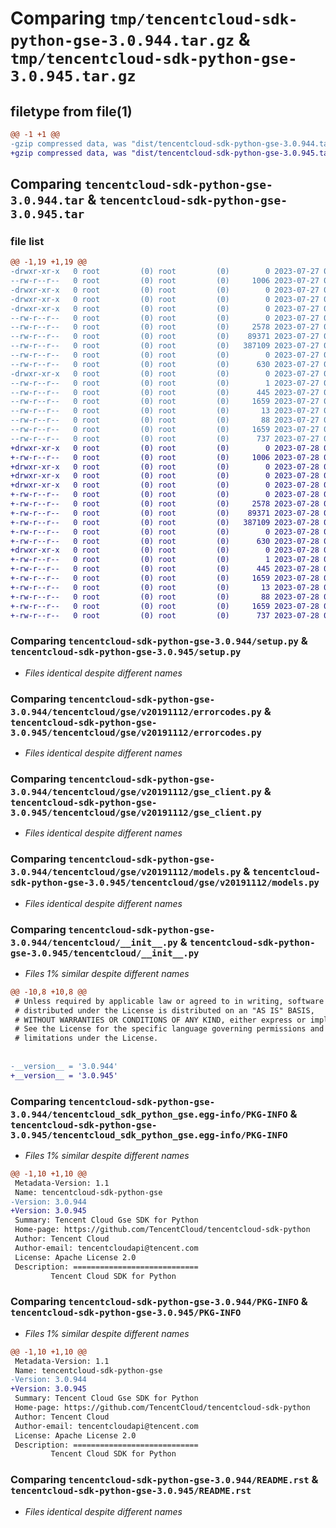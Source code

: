 # Comparing `tmp/tencentcloud-sdk-python-gse-3.0.944.tar.gz` & `tmp/tencentcloud-sdk-python-gse-3.0.945.tar.gz`

## filetype from file(1)

```diff
@@ -1 +1 @@
-gzip compressed data, was "dist/tencentcloud-sdk-python-gse-3.0.944.tar", last modified: Thu Jul 27 02:16:35 2023, max compression
+gzip compressed data, was "dist/tencentcloud-sdk-python-gse-3.0.945.tar", last modified: Fri Jul 28 00:29:06 2023, max compression
```

## Comparing `tencentcloud-sdk-python-gse-3.0.944.tar` & `tencentcloud-sdk-python-gse-3.0.945.tar`

### file list

```diff
@@ -1,19 +1,19 @@
-drwxr-xr-x   0 root         (0) root         (0)        0 2023-07-27 02:16:35.000000 tencentcloud-sdk-python-gse-3.0.944/
--rw-r--r--   0 root         (0) root         (0)     1006 2023-07-27 02:16:35.000000 tencentcloud-sdk-python-gse-3.0.944/setup.py
-drwxr-xr-x   0 root         (0) root         (0)        0 2023-07-27 02:16:35.000000 tencentcloud-sdk-python-gse-3.0.944/tencentcloud/
-drwxr-xr-x   0 root         (0) root         (0)        0 2023-07-27 02:16:35.000000 tencentcloud-sdk-python-gse-3.0.944/tencentcloud/gse/
-drwxr-xr-x   0 root         (0) root         (0)        0 2023-07-27 02:16:35.000000 tencentcloud-sdk-python-gse-3.0.944/tencentcloud/gse/v20191112/
--rw-r--r--   0 root         (0) root         (0)        0 2023-07-27 02:16:35.000000 tencentcloud-sdk-python-gse-3.0.944/tencentcloud/gse/v20191112/__init__.py
--rw-r--r--   0 root         (0) root         (0)     2578 2023-07-27 02:16:35.000000 tencentcloud-sdk-python-gse-3.0.944/tencentcloud/gse/v20191112/errorcodes.py
--rw-r--r--   0 root         (0) root         (0)    89371 2023-07-27 02:16:35.000000 tencentcloud-sdk-python-gse-3.0.944/tencentcloud/gse/v20191112/gse_client.py
--rw-r--r--   0 root         (0) root         (0)   387109 2023-07-27 02:16:35.000000 tencentcloud-sdk-python-gse-3.0.944/tencentcloud/gse/v20191112/models.py
--rw-r--r--   0 root         (0) root         (0)        0 2023-07-27 02:16:35.000000 tencentcloud-sdk-python-gse-3.0.944/tencentcloud/gse/__init__.py
--rw-r--r--   0 root         (0) root         (0)      630 2023-07-27 02:16:35.000000 tencentcloud-sdk-python-gse-3.0.944/tencentcloud/__init__.py
-drwxr-xr-x   0 root         (0) root         (0)        0 2023-07-27 02:16:35.000000 tencentcloud-sdk-python-gse-3.0.944/tencentcloud_sdk_python_gse.egg-info/
--rw-r--r--   0 root         (0) root         (0)        1 2023-07-27 02:16:35.000000 tencentcloud-sdk-python-gse-3.0.944/tencentcloud_sdk_python_gse.egg-info/dependency_links.txt
--rw-r--r--   0 root         (0) root         (0)      445 2023-07-27 02:16:35.000000 tencentcloud-sdk-python-gse-3.0.944/tencentcloud_sdk_python_gse.egg-info/SOURCES.txt
--rw-r--r--   0 root         (0) root         (0)     1659 2023-07-27 02:16:35.000000 tencentcloud-sdk-python-gse-3.0.944/tencentcloud_sdk_python_gse.egg-info/PKG-INFO
--rw-r--r--   0 root         (0) root         (0)       13 2023-07-27 02:16:35.000000 tencentcloud-sdk-python-gse-3.0.944/tencentcloud_sdk_python_gse.egg-info/top_level.txt
--rw-r--r--   0 root         (0) root         (0)       88 2023-07-27 02:16:35.000000 tencentcloud-sdk-python-gse-3.0.944/setup.cfg
--rw-r--r--   0 root         (0) root         (0)     1659 2023-07-27 02:16:35.000000 tencentcloud-sdk-python-gse-3.0.944/PKG-INFO
--rw-r--r--   0 root         (0) root         (0)      737 2023-07-27 02:16:35.000000 tencentcloud-sdk-python-gse-3.0.944/README.rst
+drwxr-xr-x   0 root         (0) root         (0)        0 2023-07-28 00:29:06.000000 tencentcloud-sdk-python-gse-3.0.945/
+-rw-r--r--   0 root         (0) root         (0)     1006 2023-07-28 00:29:06.000000 tencentcloud-sdk-python-gse-3.0.945/setup.py
+drwxr-xr-x   0 root         (0) root         (0)        0 2023-07-28 00:29:06.000000 tencentcloud-sdk-python-gse-3.0.945/tencentcloud/
+drwxr-xr-x   0 root         (0) root         (0)        0 2023-07-28 00:29:06.000000 tencentcloud-sdk-python-gse-3.0.945/tencentcloud/gse/
+drwxr-xr-x   0 root         (0) root         (0)        0 2023-07-28 00:29:06.000000 tencentcloud-sdk-python-gse-3.0.945/tencentcloud/gse/v20191112/
+-rw-r--r--   0 root         (0) root         (0)        0 2023-07-28 00:29:06.000000 tencentcloud-sdk-python-gse-3.0.945/tencentcloud/gse/v20191112/__init__.py
+-rw-r--r--   0 root         (0) root         (0)     2578 2023-07-28 00:29:06.000000 tencentcloud-sdk-python-gse-3.0.945/tencentcloud/gse/v20191112/errorcodes.py
+-rw-r--r--   0 root         (0) root         (0)    89371 2023-07-28 00:29:06.000000 tencentcloud-sdk-python-gse-3.0.945/tencentcloud/gse/v20191112/gse_client.py
+-rw-r--r--   0 root         (0) root         (0)   387109 2023-07-28 00:29:06.000000 tencentcloud-sdk-python-gse-3.0.945/tencentcloud/gse/v20191112/models.py
+-rw-r--r--   0 root         (0) root         (0)        0 2023-07-28 00:29:06.000000 tencentcloud-sdk-python-gse-3.0.945/tencentcloud/gse/__init__.py
+-rw-r--r--   0 root         (0) root         (0)      630 2023-07-28 00:29:06.000000 tencentcloud-sdk-python-gse-3.0.945/tencentcloud/__init__.py
+drwxr-xr-x   0 root         (0) root         (0)        0 2023-07-28 00:29:06.000000 tencentcloud-sdk-python-gse-3.0.945/tencentcloud_sdk_python_gse.egg-info/
+-rw-r--r--   0 root         (0) root         (0)        1 2023-07-28 00:29:06.000000 tencentcloud-sdk-python-gse-3.0.945/tencentcloud_sdk_python_gse.egg-info/dependency_links.txt
+-rw-r--r--   0 root         (0) root         (0)      445 2023-07-28 00:29:06.000000 tencentcloud-sdk-python-gse-3.0.945/tencentcloud_sdk_python_gse.egg-info/SOURCES.txt
+-rw-r--r--   0 root         (0) root         (0)     1659 2023-07-28 00:29:06.000000 tencentcloud-sdk-python-gse-3.0.945/tencentcloud_sdk_python_gse.egg-info/PKG-INFO
+-rw-r--r--   0 root         (0) root         (0)       13 2023-07-28 00:29:06.000000 tencentcloud-sdk-python-gse-3.0.945/tencentcloud_sdk_python_gse.egg-info/top_level.txt
+-rw-r--r--   0 root         (0) root         (0)       88 2023-07-28 00:29:06.000000 tencentcloud-sdk-python-gse-3.0.945/setup.cfg
+-rw-r--r--   0 root         (0) root         (0)     1659 2023-07-28 00:29:06.000000 tencentcloud-sdk-python-gse-3.0.945/PKG-INFO
+-rw-r--r--   0 root         (0) root         (0)      737 2023-07-28 00:29:06.000000 tencentcloud-sdk-python-gse-3.0.945/README.rst
```

### Comparing `tencentcloud-sdk-python-gse-3.0.944/setup.py` & `tencentcloud-sdk-python-gse-3.0.945/setup.py`

 * *Files identical despite different names*

### Comparing `tencentcloud-sdk-python-gse-3.0.944/tencentcloud/gse/v20191112/errorcodes.py` & `tencentcloud-sdk-python-gse-3.0.945/tencentcloud/gse/v20191112/errorcodes.py`

 * *Files identical despite different names*

### Comparing `tencentcloud-sdk-python-gse-3.0.944/tencentcloud/gse/v20191112/gse_client.py` & `tencentcloud-sdk-python-gse-3.0.945/tencentcloud/gse/v20191112/gse_client.py`

 * *Files identical despite different names*

### Comparing `tencentcloud-sdk-python-gse-3.0.944/tencentcloud/gse/v20191112/models.py` & `tencentcloud-sdk-python-gse-3.0.945/tencentcloud/gse/v20191112/models.py`

 * *Files identical despite different names*

### Comparing `tencentcloud-sdk-python-gse-3.0.944/tencentcloud/__init__.py` & `tencentcloud-sdk-python-gse-3.0.945/tencentcloud/__init__.py`

 * *Files 1% similar despite different names*

```diff
@@ -10,8 +10,8 @@
 # Unless required by applicable law or agreed to in writing, software
 # distributed under the License is distributed on an "AS IS" BASIS,
 # WITHOUT WARRANTIES OR CONDITIONS OF ANY KIND, either express or implied.
 # See the License for the specific language governing permissions and
 # limitations under the License.
 
 
-__version__ = '3.0.944'
+__version__ = '3.0.945'
```

### Comparing `tencentcloud-sdk-python-gse-3.0.944/tencentcloud_sdk_python_gse.egg-info/PKG-INFO` & `tencentcloud-sdk-python-gse-3.0.945/tencentcloud_sdk_python_gse.egg-info/PKG-INFO`

 * *Files 1% similar despite different names*

```diff
@@ -1,10 +1,10 @@
 Metadata-Version: 1.1
 Name: tencentcloud-sdk-python-gse
-Version: 3.0.944
+Version: 3.0.945
 Summary: Tencent Cloud Gse SDK for Python
 Home-page: https://github.com/TencentCloud/tencentcloud-sdk-python
 Author: Tencent Cloud
 Author-email: tencentcloudapi@tencent.com
 License: Apache License 2.0
 Description: ============================
         Tencent Cloud SDK for Python
```

### Comparing `tencentcloud-sdk-python-gse-3.0.944/PKG-INFO` & `tencentcloud-sdk-python-gse-3.0.945/PKG-INFO`

 * *Files 1% similar despite different names*

```diff
@@ -1,10 +1,10 @@
 Metadata-Version: 1.1
 Name: tencentcloud-sdk-python-gse
-Version: 3.0.944
+Version: 3.0.945
 Summary: Tencent Cloud Gse SDK for Python
 Home-page: https://github.com/TencentCloud/tencentcloud-sdk-python
 Author: Tencent Cloud
 Author-email: tencentcloudapi@tencent.com
 License: Apache License 2.0
 Description: ============================
         Tencent Cloud SDK for Python
```

### Comparing `tencentcloud-sdk-python-gse-3.0.944/README.rst` & `tencentcloud-sdk-python-gse-3.0.945/README.rst`

 * *Files identical despite different names*


